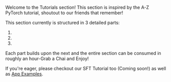 Welcome to the Tutorials section! This section is inspired by the A-Z PyTorch tutorial, shoutout to our friends that remember! 

This section currently is structured in 3 detailed parts:

1. []()
2. []()
3. []()

Each part builds upon the next and the entire section can be consumed in roughly an hour-Grab a Chai and Enjoy! 

If you're eager, please checkout our SFT Tutorial too (Coming soon!) as well as [App Examples](../../apps/).